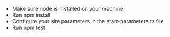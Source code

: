 * Make sure node is installed on your machine
* Run npm install
* Configure your site parameters in the start-parameters.ts file
* Run npm test